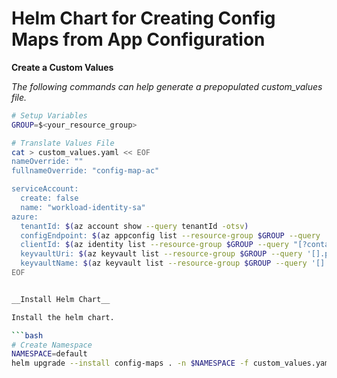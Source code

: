 # Helm Chart for Creating Config Maps from App Configuration

__Create a Custom Values__

_The following commands can help generate a prepopulated custom_values file._
```bash
# Setup Variables
GROUP=$<your_resource_group>

# Translate Values File
cat > custom_values.yaml << EOF
nameOverride: ""
fullnameOverride: "config-map-ac"

serviceAccount:
  create: false
  name: "workload-identity-sa"
azure:
  tenantId: $(az account show --query tenantId -otsv)
  configEndpoint: $(az appconfig list --resource-group $GROUP --query '[].endpoint' -otsv)
  clientId: $(az identity list --resource-group $GROUP --query "[?contains(name, 'service')].clientId" -otsv)
  keyvaultUri: $(az keyvault list --resource-group $GROUP --query '[].properties.vaultUri' -otsv)
  keyvaultName: $(az keyvault list --resource-group $GROUP --query '[].name' -otsv)
EOF


__Install Helm Chart__

Install the helm chart.

```bash
# Create Namespace
NAMESPACE=default
helm upgrade --install config-maps . -n $NAMESPACE -f custom_values.yaml
```
